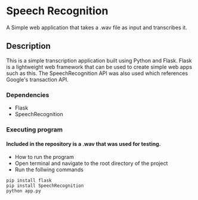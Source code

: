 # Speech Recognition

A Simple web application that takes a .wav file as input and transcribes it.

## Description

This is a simple transcription application built using Python and Flask. Flask is a lightweight web framework that can be used to create simple web apps such as this. The SpeechRecognition API was also used which references Google's transaction API.

### Dependencies

* Flask
* SpeechRecognition
### Executing program

#### Included in the repository is a .wav that was used for testing.

* How to run the program
* Open terminal and navigate to the root directory of the project
* Run the follwing commands
```
pip install flask
pip install SpeechRecognition
python app.py
```
